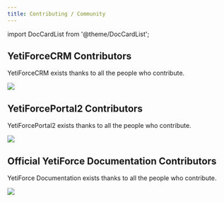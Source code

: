```yaml
---
title: Contributing / Community
---
```


import DocCardList from '@theme/DocCardList';

<DocCardList />

## YetiForceCRM Contributors

YetiForceCRM exists thanks to all the people who contribute.

<a href="https://github.com/YetiForceCompany/YetiForceCRM/graphs/contributors">
	<img src="https://contrib.rocks/image?repo=YetiForceCompany/YetiForceCRM" class="no-shadow"  />
</a>

## YetiForcePortal2 Contributors

YetiForcePortal2 exists thanks to all the people who contribute.

<a href="https://github.com/YetiForceCompany/YetiForcePortal2/graphs/contributors">
	<img src="https://contrib.rocks/image?repo=YetiForceCompany/YetiForcePortal2" class="no-shadow" />
</a>

## Official YetiForce Documentation Contributors

YetiForce Documentation exists thanks to all the people who contribute.

<a href="https://github.com/YetiForceCompany/YetiForceDoc/graphs/contributors">
	<img src="https://contrib.rocks/image?repo=YetiForceCompany/YetiForceDoc" class="no-shadow" />
</a>
